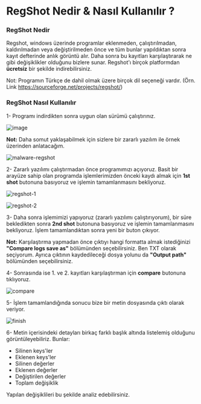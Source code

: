 # RegShot Nedir & Nasıl Kullanılır ?

### RegShot Nedir

Regshot, windows üzerinde programlar eklenmeden, çalıştırılmadan, kaldırılmadan veya değiştirilmeden önce ve tüm bunlar yapıldıktan sonra kayıt defterinde anlık görüntü alır. Daha sonra bu kayıtları karşılaştırarak ne gibi değişiklikler olduğunu bizlere sunar. Regshot'ı birçok platformdan **ücretsiz** bir şekilde indirebilirsiniz.

Not: Programın Türkçe de dahil olmak üzere birçok dil seçeneği vardır.
(Örn. Link https://sourceforge.net/projects/regshot/)

### RegShot Nasıl Kullanılır
1- Programı indirdikten sonra uygun olan sürümü çalıştırınız.

![image](https://user-images.githubusercontent.com/65306271/168309267-1c8c8baf-5c1a-4733-ae82-fa65d2a127a4.png)

**Not:** Daha somut yaklaşabilmek için sizlere bir zararlı yazılım ile örnek üzerinden anlatacağım.

![malware-regshot](https://user-images.githubusercontent.com/65306271/168311773-832ce0b6-c10c-4f99-ba00-e2cb6468908a.png)

2- Zararlı yazılımı çalıştırmadan önce programımızı açıyoruz. Basit bir arayüze sahip olan programda işlemlerimizden önceki kaydı almak için **1st shot** butonuna basıyoruz ve işlemin tamamlanmasını bekliyoruz.

![regshot-1](https://user-images.githubusercontent.com/65306271/168312041-e3418f88-ddbd-4edf-b218-c6a4ac28a7d4.png)

![regshot-2](https://user-images.githubusercontent.com/65306271/168312240-85c538e7-389d-4eef-9c36-f3456c67997d.png)

3- Daha sonra işlemimizi yapıyoruz (zararlı yazılımı çalıştırıyorum), bir süre bekledikten sonra  **2nd shot**  butonuna basıyoruz ve işlemin tamamlanmasını bekliyoruz. İşlem tamamlandıktan sonra yeni bir buton çıkıyor.

**Not:** Karşılaştırma yapmadan önce çıktıyı hangi formatta almak istediğinizi **"Compare logs save as"** bölümünden seçebilirsiniz. Ben TXT olarak seçiyorum. Ayrıca çıktının kaydedileceği dosya yolunu da **"Output path"** bölümünden seçebilirsiniz.

4- Sonrasında ise 1. ve 2. kayıtları karşılaştırman için **compare** butonuna tıklıyoruz.

![compare](https://user-images.githubusercontent.com/65306271/168312445-cfdf3705-70ad-4da4-ae7a-705f7574d8d8.png)

5- İşlem tamamlandığında sonucu bize bir metin dosyasında çıktı olarak veriyor.

![finish](https://user-images.githubusercontent.com/65306271/168312828-23ce1a89-39a2-432a-a2ae-049394e2abfb.png)

6- Metin içerisindeki detayları birkaç farklı başlık altında listelemiş olduğunu görüntüleyebiliriz. Bunlar:

- Silinen keys'ler
- Eklenen keys'ler
- Silinen değerler
- Eklenen değerler
- Değiştirilen değerler
- Toplam değişiklik

Yapılan değişiklileri bu şekilde analiz edebilirsiniz.
